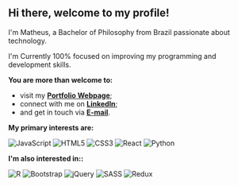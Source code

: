 ## Hi there, welcome to my profile!

I'm Matheus, a Bachelor of Philosophy from Brazil passionate about technology. 

I'm Currently 100% focused on improving my programming and development skills.

**You are more than welcome to:**

* visit my **[Portfolio Webpage](https://math-reis.github.io/)**;
* connect with me on **[LinkedIn](https://www.linkedin.com/in/matheus-grp/)**;
* and get in touch via **[E-mail](mailto:mgrp.ufrgs@gmail.com)**.

**My primary interests are:**

<img alt="JavaScript" src="https://img.shields.io/badge/javascript%20-%23323330.svg?&style=for-the-badge&logo=javascript&logoColor=%23F7DF1E"/> <img alt="HTML5" src="https://img.shields.io/badge/html5%20-%23E34F26.svg?&style=for-the-badge&logo=html5&logoColor=white"/> <img alt="CSS3" src="https://img.shields.io/badge/css3%20-%231572B6.svg?&style=for-the-badge&logo=css3&logoColor=white"/> <img alt="React" src="https://img.shields.io/badge/react%20-%2320232a.svg?&style=for-the-badge&logo=react&logoColor=%2361DAFB"/> <img alt="Python" src="https://img.shields.io/badge/python%20-%2314354C.svg?&style=for-the-badge&logo=python&logoColor=white"/>  

**I'm also interested in::**

<img alt="R" src="https://img.shields.io/badge/r-%23276DC3.svg?&style=for-the-badge&logo=r&logoColor=white"/> <img alt="Bootstrap" src="https://img.shields.io/badge/bootstrap%20-%23563D7C.svg?&style=for-the-badge&logo=bootstrap&logoColor=white"/> <img alt="jQuery" src="https://img.shields.io/badge/jquery%20-%230769AD.svg?&style=for-the-badge&logo=jquery&logoColor=white"/> <img alt="SASS" src="https://img.shields.io/badge/SASS%20-hotpink.svg?&style=for-the-badge&logo=SASS&logoColor=white"/> <img alt="Redux" src="https://img.shields.io/badge/redux%20-%23593d88.svg?&style=for-the-badge&logo=redux&logoColor=white"/>

<!-- ### More about me and my profile:

<!-- ![Matheus Reis' github stats](https://github-readme-stats.vercel.app/api?username=math-reis&theme=default&show_icons=true) 

<!-- ![Top Langs](https://github-readme-stats.vercel.app/api/top-langs/?username=math-reis&theme=default)
 
